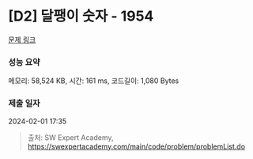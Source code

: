 # [D2] 달팽이 숫자 - 1954 

[문제 링크](https://swexpertacademy.com/main/code/problem/problemDetail.do?contestProbId=AV5PobmqAPoDFAUq) 

### 성능 요약

메모리: 58,524 KB, 시간: 161 ms, 코드길이: 1,080 Bytes

### 제출 일자

2024-02-01 17:35



> 출처: SW Expert Academy, https://swexpertacademy.com/main/code/problem/problemList.do